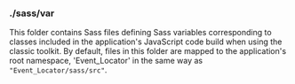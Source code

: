 ### ./sass/var

This folder contains Sass files defining Sass variables corresponding to classes
included in the application's JavaScript code build when using the classic toolkit.
By default, files in this folder are mapped to the application's root namespace,
'Event_Locator' in the same way as `"Event_Locator/sass/src"`.
